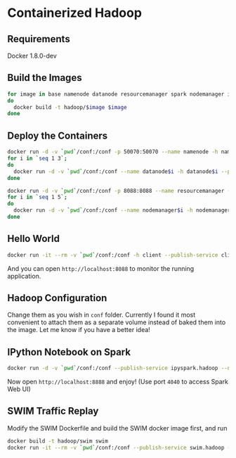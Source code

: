 Containerized Hadoop
===

Requirements
---
Docker 1.8.0-dev


Build the Images
---
```bash
for image in base namenode datanode resourcemanager spark nodemanager ipyspark;
do
  docker build -t hadoop/$image $image
done
```

Deploy the Containers
---
```bash
docker run -d -v `pwd`/conf:/conf -p 50070:50070 --name namenode -h namenode --publish-service namenode.hadoop hadoop/namenode
for i in `seq 1 3`;
do
  docker run -d -v `pwd`/conf:/conf --name datanode$i -h datanode$i --publish-service datanode$i.hadoop hadoop/datanode
done

docker run -d -v `pwd`/conf:/conf -p 8088:8088 --name resourcemanager -h resourcemanager --publish-service resourcemanager.hadoop hadoop/resourcemanager
for i in `seq 1 5`;
do
  docker run -d -v `pwd`/conf:/conf --name nodemanager$i -h nodemanager$i --publish-service nodemanager$i.hadoop hadoop/nodemanager
done
```

Hello World
---
```bash
docker run -it --rm -v `pwd`/conf:/conf -h client --publish-service client.hadoop hadoop/base bash -c "/hadoop/bin/yarn jar /hadoop/share/hadoop/mapreduce/hadoop-mapreduce-examples-2.7.1.jar pi 16 10000000"
```
And you can open ``http://localhost:8088`` to monitor the running application.

Hadoop Configuration
---
Change them as you wish in ``conf`` folder. Currently I found it most convenient to attach them as a separate volume instead of baked them into the image. Let me know if you have a better idea!

IPython Notebook on Spark
---
```bash
docker run -d -v `pwd`/conf:/conf --publish-service ipyspark.hadoop --name ipyspark -h ipyspark -p 4040:4040 -p 8888:8888 hadoop/ipyspark
```
Now open ``http://localhost:8888`` and enjoy! (Use port ``4040`` to access Spark Web UI)

SWIM Traffic Replay
---
Modify the SWIM Dockerfile and build the SWIM docker image first, and run
```bash
docker build -t hadoop/swim swim
docker run -it --rm -v `pwd`/conf:/conf --publish-service swim.hadoop --name swim -h swim hadoop/swim
```
